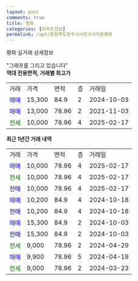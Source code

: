 ```yaml
---
layout: post
comments: true
title: 평화
categories: [아파트정보]
permalink: /apt/충청북도청주시서원구사직동평화
---
```


평화 실거래 상세정보

<script type="text/javascript">
  google.charts.load('current', {'packages':['line', 'corechart']});
  google.charts.setOnLoadCallback(drawChart);

  function drawChart() {
    var data = new google.visualization.DataTable();
    data.addColumn('date', '거래일');
    data.addColumn('number', "매매");
    data.addColumn('number', "전세");
    data.addColumn('number', "전매");

    data.addRows([[new Date(Date.parse("2025-02-17")), 10000, null, null], [new Date(Date.parse("2025-02-17")), null, 10000, null], [new Date(Date.parse("2025-02-17")), null, null, 10000], [new Date(Date.parse("2024-10-18")), 10200, null, null], [new Date(Date.parse("2024-10-18")), null, null, 10200], [new Date(Date.parse("2024-10-03")), 15300, null, null], [new Date(Date.parse("2024-10-03")), null, null, 15300], [new Date(Date.parse("2024-04-29")), null, 9000, null], [new Date(Date.parse("2024-04-19")), 9900, null, null], [new Date(Date.parse("2024-03-23")), null, 9000, null]]);

    var options = {
      hAxis: {
        format: 'yyyy/MM/dd'
      },    
      lineWidth: 0,
      pointsVisible: true,    
      title: '최근 1년간 유형별 실거래가 분포',
      legend: { position: 'bottom' }
    };

    var formatter = new google.visualization.NumberFormat({pattern:'###,###'} );
    formatter.format(data, 1);
    formatter.format(data, 2);
    
    setTimeout(function() {
        var chart = new google.visualization.LineChart(document.getElementById('columnchart_material'));
        chart.draw(data, (options));
        document.getElementById('loading').style.display = 'none';
    }, 200);
  }
</script>


<div id="loading" style="z-index:20; display: block; margin-left: 0px">"그래프를 그리고 있습니다"</div>
<div id="columnchart_material" style="width: 95%; margin-left: 0px; display: block"></div>
<!-- contents start -->
<b>역대 전용면적, 거래별 최고가</b>
<table class="sortable">
    <tr>
      <td>거래</td>
      <td>가격</td>
      <td>면적</td>
      <td>층</td>
      <td>거래일</td>
    </tr>
        <tr>
          <td><a style="color: blue">매매</a></td>
          <td>15,300</td>
          <td>84.9</td>
          <td>2</td>
          <td>2024-10-03</td>
        </tr>            <tr>
          <td><a style="color: blue">매매</a></td>
          <td>13,000</td>
          <td>78.96</td>
          <td>2</td>
          <td>2021-11-03</td>
        </tr>        
        <tr>
              <td><a style="color: darkgreen">전세</a></td>
              <td>10,000</td>
              <td>78.96</td>
              <td>4</td>
              <td>2025-02-17</td>
            </tr>        
    
</table>

<b>최근 1년간 거래 내역</b>

<table class="sortable">
    <tr>
      <td>거래</td>
      <td>가격</td>
      <td>면적</td>
      <td>층</td>
      <td>거래일</td>
    </tr>
    <tr>
      <td><a style="color: blue">매매</a></td>
      <td>10,000</td>
      <td>78.96</td>
      <td>4</td>
      <td>2025-02-17</td>
    </tr>          <tr>
      <td><a style="color: darkgreen">전세</a></td>
      <td>10,000</td>
      <td>78.96</td>
      <td>4</td>
      <td>2025-02-17</td>
    </tr>          <tr>
      <td><a style="color: darkblue">전매</a></td>
      <td>10,000</td>
      <td>78.96</td>
      <td>4</td>
      <td>2025-02-17</td>
    </tr>          <tr>
      <td><a style="color: blue">매매</a></td>
      <td>10,200</td>
      <td>84.9</td>
      <td>4</td>
      <td>2024-10-18</td>
    </tr>          <tr>
      <td><a style="color: darkblue">전매</a></td>
      <td>10,200</td>
      <td>84.9</td>
      <td>4</td>
      <td>2024-10-18</td>
    </tr>          <tr>
      <td><a style="color: blue">매매</a></td>
      <td>15,300</td>
      <td>84.9</td>
      <td>2</td>
      <td>2024-10-03</td>
    </tr>          <tr>
      <td><a style="color: darkblue">전매</a></td>
      <td>15,300</td>
      <td>84.9</td>
      <td>2</td>
      <td>2024-10-03</td>
    </tr>          <tr>
      <td><a style="color: darkgreen">전세</a></td>
      <td>9,000</td>
      <td>78.96</td>
      <td>2</td>
      <td>2024-04-29</td>
    </tr>          <tr>
      <td><a style="color: blue">매매</a></td>
      <td>9,900</td>
      <td>78.96</td>
      <td>5</td>
      <td>2024-04-19</td>
    </tr>          <tr>
      <td><a style="color: darkgreen">전세</a></td>
      <td>9,000</td>
      <td>78.96</td>
      <td>2</td>
      <td>2024-03-23</td>
    </tr>      </table>
<!-- contents end -->    

